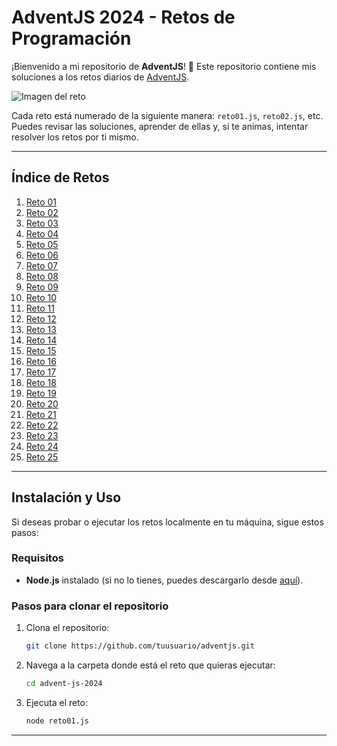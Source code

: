 # AdventJS 2024 - Retos de Programación

¡Bienvenido a mi repositorio de **AdventJS**! 🎄 Este repositorio contiene mis soluciones a los retos diarios de <a href="https://adventjs.dev/" target="_blank">AdventJS</a>.

![Imagen del reto](https://adventjs.dev/logo.webp)

Cada reto está numerado de la siguiente manera: `reto01.js`, `reto02.js`, etc. Puedes revisar las soluciones, aprender de ellas y, si te animas, intentar resolver los retos por ti mismo.

---

## Índice de Retos

1. [Reto 01](reto01.js)
2. [Reto 02](reto02.js)
3. [Reto 03](reto03.js)
4. [Reto 04](reto04.js)
5. [Reto 05](reto05.js)
6. [Reto 06](reto06.js)
7. [Reto 07](reto07.js)
8. [Reto 08](reto08.js)
9. [Reto 09](reto09.js)
10. [Reto 10](reto10.js)
11. [Reto 11](reto11.js)
12. [Reto 12](reto12.js)
13. [Reto 13](reto13.js)
14. [Reto 14](reto14.js)
15. [Reto 15](reto15.js)
16. [Reto 16](reto16.js)
17. [Reto 17](reto17.js)
18. [Reto 18](reto18.js)
19. [Reto 19](reto19.js)
20. [Reto 20](reto20.js)
21. [Reto 21](reto21.js)
22. [Reto 22](reto22.js)
23. [Reto 23](reto23.js)
24. [Reto 24](reto24.js)
25. [Reto 25](reto25.js)

---

## Instalación y Uso

Si deseas probar o ejecutar los retos localmente en tu máquina, sigue estos pasos:

### Requisitos

- **Node.js** instalado (si no lo tienes, puedes descargarlo desde [aquí](https://nodejs.org/)).

### Pasos para clonar el repositorio

1. Clona el repositorio:
    ```bash
    git clone https://github.com/tuusuario/adventjs.git
    ```

2. Navega a la carpeta donde está el reto que quieras ejecutar:
    ```bash
    cd advent-js-2024
    ```

3. Ejecuta el reto:
    ```bash
    node reto01.js
    ```

---
